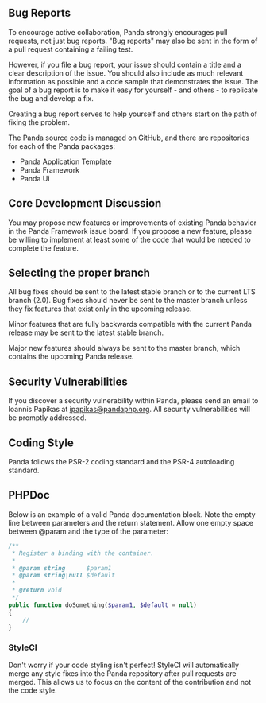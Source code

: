 ## Bug Reports ##

To encourage active collaboration, Panda strongly encourages pull requests, not just bug reports. "Bug reports" may also be sent in the form of a pull request containing a failing test.

However, if you file a bug report, your issue should contain a title and a clear description of the issue. You should also include as much relevant information as possible and a code sample that demonstrates the issue. The goal of a bug report is to make it easy for yourself - and others - to replicate the bug and develop a fix.

Creating a bug report serves to help yourself and others start on the path of fixing the problem.

The Panda source code is managed on GitHub, and there are repositories for each of the Panda packages:

* Panda Application Template
* Panda Framework
* Panda Ui

## Core Development Discussion ##

You may propose new features or improvements of existing Panda behavior in the Panda Framework issue board. If you propose a new feature, please be willing to implement at least some of the code that would be needed to complete the feature.


## Selecting the proper branch ##

All bug fixes should be sent to the latest stable branch or to the current LTS branch (2.0). Bug fixes should never be sent to the master branch unless they fix features that exist only in the upcoming release.

Minor features that are fully backwards compatible with the current Panda release may be sent to the latest stable branch.

Major new features should always be sent to the master branch, which contains the upcoming Panda release.


## Security Vulnerabilities ##

If you discover a security vulnerability within Panda, please send an email to Ioannis Papikas at ipapikas@pandaphp.org. All security vulnerabilities will be promptly addressed.


## Coding Style ##

Panda follows the PSR-2 coding standard and the PSR-4 autoloading standard.


## PHPDoc ##

Below is an example of a valid Panda documentation block. Note the empty line between parameters and the return statement. Allow one empty space between @param and the type of the parameter:

```php
/**
 * Register a binding with the container.
 *
 * @param string      $param1
 * @param string|null $default
 * 
 * @return void
 */
public function doSomething($param1, $default = null)
{
    //
}
```

### StyleCI ###
Don't worry if your code styling isn't perfect! StyleCI will automatically merge any style fixes into the Panda repository after pull requests are merged. This allows us to focus on the content of the contribution and not the code style.
